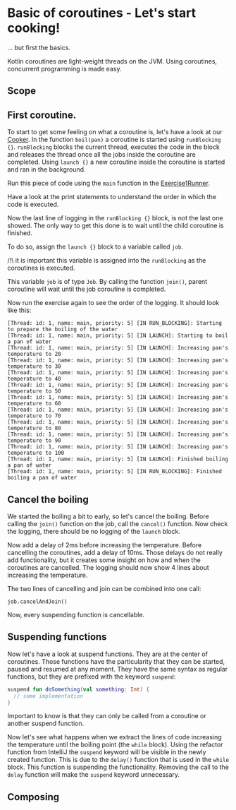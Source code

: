 # Basic of coroutines - Let's start cooking!
... but first the basics.

Kotlin coroutines are light-weight threads on the JVM. Using coroutines, concurrent programming is made easy.

<todo add some extra documentation on coroutines and differences with Java>

## Scope

## First coroutine.

To start to get some feeling on what a coroutine is, let's have a look at our [Cooker](./../src/main/kotlin/nl/openvalue/paulienvanalst/kotlin/coroutines/workshop/kitchen/Cooker.kt).
In the function `boil(pan)` a coroutine is started using `runBlocking {}`. `runBlocking` blocks the current thread, executes the code in the block and releases the thread once all the jobs inside the coroutine are completed.
Using `launch {}` a new coroutine inside the coroutine is started and ran in the background.

Run this piece of code using the `main` function in the [Exercise1Runner](./../src/main/kotlin/nl/openvalue/paulienvanalst/kotlin/coroutines/workshop/runners/Exercise1Runner.kt).

Have a look at the print statements to understand the order in which the code is executed.

Now the last line of logging in the `runBlocking {}` block, is not the last one showed. The only way to get this done is to wait until the child coroutine is finished. 

To do so, assign the `launch {}` block to a variable called `job`. 

/!\ it is important this variable is assigned into the `runBlocking` as the coroutines is executed.

This variable `job` is of type `Job`.
By calling the function `join()`, parent coroutine will wait until the job coroutine is completed. 

Now run the exercise again to see the order of the logging. It should look like this:

```text
[Thread: id: 1, name: main, priority: 5] [IN RUN_BLOCKING]: Starting to prepare the boiling of the water
[Thread: id: 1, name: main, priority: 5] [IN LAUNCH]: Starting to boil a pan of water
[Thread: id: 1, name: main, priority: 5] [IN LAUNCH]: Increasing pan's temperature to 20
[Thread: id: 1, name: main, priority: 5] [IN LAUNCH]: Increasing pan's temperature to 30
[Thread: id: 1, name: main, priority: 5] [IN LAUNCH]: Increasing pan's temperature to 40
[Thread: id: 1, name: main, priority: 5] [IN LAUNCH]: Increasing pan's temperature to 50
[Thread: id: 1, name: main, priority: 5] [IN LAUNCH]: Increasing pan's temperature to 60
[Thread: id: 1, name: main, priority: 5] [IN LAUNCH]: Increasing pan's temperature to 70
[Thread: id: 1, name: main, priority: 5] [IN LAUNCH]: Increasing pan's temperature to 80
[Thread: id: 1, name: main, priority: 5] [IN LAUNCH]: Increasing pan's temperature to 90
[Thread: id: 1, name: main, priority: 5] [IN LAUNCH]: Increasing pan's temperature to 100
[Thread: id: 1, name: main, priority: 5] [IN LAUNCH]: Finished boiling a pan of water
[Thread: id: 1, name: main, priority: 5] [IN RUN_BLOCKING]: Finished boiling a pan of water
```

## Cancel the boiling

We started the boiling a bit to early, so let's cancel the boiling.
Before calling the `join()` function on the job, call the `cancel()` function. Now check the logging, there should be no logging of the `launch` block.

Now add a delay of 2ms before increasing the temperature. Before cancelling the coroutines, add a delay of 10ms. 
Those delays do not really add functionality, but it creates some insight on how and when the coroutines are cancelled.
The logging should now show 4 lines about increasing the temperature.

The two lines of cancelling and join can be combined into one call:

`job.cancelAndJoin()`

Now, every suspending function is cancellable.

## Suspending functions

Now let's have a look at suspend functions. They are at the center of coroutines. Those functions have the particularity that they can be started, paused and resumed at any moment.
They have the same syntax as regular functions, but they are prefixed with the keyword `suspend`:

```kotlin
suspend fun doSomething(val something: Int) {
  // some implementation
}
```

Important to know is that they can only be called from a coroutine or another suspend function.

Now let's see what happens when we extract the lines of code increasing the temperature until the boiling point (the `while` block). Using the refactor function from IntelliJ the `suspend` keyword will be visible in the newly created function.
This is due to the `delay()` function that is used in the `while` block. This function is suspending the functionality. Removing the call to the `delay` function will make the `suspend` keyword unnecessary.

## Composing


